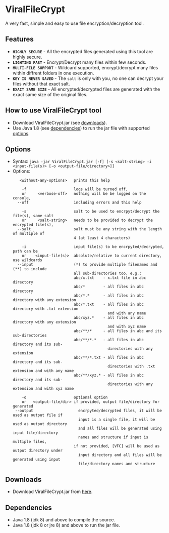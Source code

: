 # ViralFileCrypt
A very fast, simple and easy to use file encryption/decryption tool.

## Features
* **`HIGHLY SECURE`** - All the encrypted files generated using this tool are highly secure.
* **`LIGHTING FAST`** - Encrypt/Decrypt many files within few seconds.
* **`MULTI-FILE SUPPORT`** - Wildcard supported, encrypt/decrypt many files within diffrent folders in one execution.
* **`KEY IS NEVER SAVED`** - The `salt` is only with you, no one can decrypt your files without that exact salt.
* **`EXACT SAME SIZE`** - All encrypted/decrypted files are generated with the exact same size of the original files.

## How to use ViralFileCrypt tool
* Download ViralFileCrypt.jar (see [downloads](downloads)).
* Use Java 1.8 (see [dependencies](#dependencies)) to run the jar file with supported [options](#options).

## Options
* Syntax:
    `java -jar ViralFileCrypt.jar [-f] [-s <salt-string> -i <input-file(s)> [-o <output-file/directory>]]`
* Options:
    ```
       <without-any-options>   prints this help

        -f                     logs will be turned off,
        or     <verbose-off>   nothing will be be logged on the console,
      --off                    including errors and this help

        -s                     salt to be used to encrpyt/decrypt the file(s), same salt
        or     <salt-string>   needs to be provided to decrypt the encrypted file(s),
      --salt                   salt must be any string with the length of multiple of
                               4 (at least 4 characters)

        -i                     input file(s) to be encrpyted/decrypted, path can be
        or    <input-file(s)>  absolute/relative to current directory, use wildcards
      --input                  (*) to provide multiple filenames and (**) to include
                               all sub-directories too, e.g.:
                               abc/x.txt    - x.txt file in abc directory
                               abc/*        - all files in abc directory
                               abc/*.*      - all files in abc directory with any extension
                               abc/*.txt    - all files in abc directory with .txt extension
                                              and with any name
                               abc/xyz.*    - all files in abc directory with any extension
                                              and with xyz name
                               abc/**/*     - all files in abc and its sub-directories
                               abc/**/*.*   - all files in abc directory and its sub-
                                              directories with any extension
                               abc/**/*.txt - all files in abc directory and its sub-
                                              directories with .txt extension and with any name
                               abc/**/xyz.* - all files in abc directory and its sub-
                                              directories with any extension and with xyz name

        -o                     optional option
        or   <output-file/dir> if provided, output file/directory for generated
     --output                    encrpyted/decrypted files, it will be used as output file if
                                 input is a single file, it will be used as output directory
                                 and all files will be generated using input file/directory
                                 names and structure if input is multiple files,
                               if not provided, [VFC] will be used as output directory under
                                 input directory and all files will be generated using input
                                 file/directory names and structure
    ```

## Downloads
* Download ViralFileCrypt.jar from [here](https://cdn.rawgit.com/virallalakia/ViralFileCrypt/master/dist/ViralFileCrypt.jar).

## Dependencies
* Java 1.8 (jdk 8) and above to compile the source.
* Java 1.8 (jdk 8 or jre 8) and above to run the jar file.
